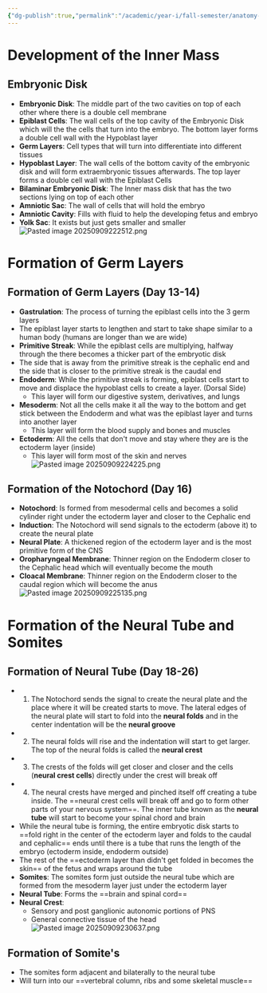 ```yaml
---
{"dg-publish":true,"permalink":"/academic/year-i/fall-semester/anatomy-1-a03/unit-1-everything/modules/m4-embryology-and-development-part-2/"}
---
```


# Development of the Inner Mass
## Embryonic Disk
- **Embryonic Disk**: The middle part of the two cavities on top of each other where there is a double cell membrane
- **Epiblast Cells**: The wall cells of the top cavity of the Embryonic Disk which will the the cells that turn into the embryo. The bottom layer forms a double cell wall with the Hypoblast layer
- **Germ Layers**: Cell types that will turn into differentiate into different tissues
- **Hypoblast Layer**: The wall cells of the bottom cavity of the embryonic disk and will form extraembryonic tissues afterwards. The top layer forms a double cell wall with the Epiblast Cells
- **Bilaminar Embryonic Disk**: The Inner mass disk that has the two sections lying on top of each other
- **Amniotic Sac**: The wall of cells that will hold the embryo
- **Amniotic Cavity**: Fills with fluid to help the developing fetus and embryo
- **Yolk Sac**: It exists but just gets smaller and smaller
![Pasted image 20250909222512.png](/img/user/Excalidraw/Pasted%20image%2020250909222512.png)
# Formation of Germ Layers
## Formation of Germ Layers (Day 13-14)
- **Gastrulation**: The process of turning the epiblast cells into the 3 germ layers
- The epiblast layer starts to lengthen and start to take shape similar to a human body (humans are longer than we are wide)
- **Primitive Streak**: While the epiblast cells are multiplying, halfway through the there becomes a thicker part of the embryotic disk
- The side that is away from the primitive streak is the cephalic end and the side that is closer to the primitive streak is the caudal end
- **Endoderm**: While the primitive streak is forming, epiblast cells start to move and displace the hypoblast cells to create a layer. (Dorsal Side)
	- This layer will form our digestive system, derivatives,  and lungs
- **Mesoderm**: Not all the cells make it all the way to the bottom and get stick between the Endoderm and what was the epiblast layer and turns into another layer
	- This layer will form the blood supply and bones and muscles
- **Ectoderm**: All the cells that don't move and stay where they are is the ectoderm layer (inside)
	- This layer will form most of the skin and nerves
![Pasted image 20250909224225.png](/img/user/Excalidraw/Pasted%20image%2020250909224225.png)
## Formation of the Notochord (Day 16)
- **Notochord**: Is formed from mesodermal cells and becomes a solid cylinder right under the ectoderm layer and closer to the Cephalic end
- **Induction**: The Notochord will send signals to the ectoderm (above it) to create the neural plate
- **Neural Plate**: A thickened region of the ectoderm layer and is the most primitive form of the CNS
- **Oropharyngeal Membrane**: Thinner region on the Endoderm closer to the Cephalic head which will eventually become the mouth
- **Cloacal Membrane**: Thinner region on the Endoderm closer to the caudal region which will become the anus
![Pasted image 20250909225135.png](/img/user/Excalidraw/Pasted%20image%2020250909225135.png)
# Formation of the Neural Tube and Somites
## Formation of Neural Tube (Day 18-26)
- 1) The Notochord sends the signal to create the neural plate and the place where it will be created starts to move. The lateral edges of the neural plate will start to fold into the **neural folds** and in the center indentation will be the **neural groove**
- 2) The neural folds will rise and the indentation will start to get larger. The top of the neural folds is called the **neural crest**
- 3) The crests of the folds will get closer and closer and the cells (**neural crest cells**) directly under the crest will break off
- 4) The neural crests have merged and pinched itself off creating a tube inside. The ==neural crest cells will break off and go to form other parts of your nervous system==. The inner tube known as the **neural tube** will start to become your spinal chord and brain
- While the neural tube is forming, the entire embryotic disk starts to ==fold right in the center of the ectoderm layer and folds to the caudal and cephalic== ends until there is a tube that runs the length of the embryo (ectoderm inside, endoderm outside)
- The rest of the ==ectoderm layer than didn't get folded in becomes the skin== of the fetus and wraps around the tube
- **Somites**: The somites form just outside the neural tube which are formed from the mesoderm layer just under the ectoderm layer
- **Neural Tube**: Forms the ==brain and spinal cord==
- **Neural Crest**: 
	- Sensory and post ganglionic autonomic portions of PNS
	- General connective tissue of the head
![Pasted image 20250909230637.png](/img/user/Excalidraw/Pasted%20image%2020250909230637.png)
## Formation of Somite's 
- The somites form adjacent and bilaterally to the neural tube
- Will turn into our ==vertebral column, ribs and some skeletal muscle==